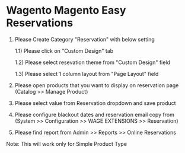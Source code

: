 # Wagento Magento Easy Reservations
1) Please Create Category "Reservation" with below setting

	1.1) Please click on "Custom Design" tab
	
	1.2) Please select resevation theme from "Custom Design" field
	
	1.3) Please select 1 column layout from "Page Layout" field

2) Please open products that you want to display on reservation page (Catalog >> Manage Product)

3) Please select value from Reservation dropdown and save product

4) Please configure blackout dates and reservation email copy from (System >> Configuration >> WAGE EXTENSIONS >> Reservation)

5) Please find report from Admin >> Reports >> Online Reservations

Note: This will work only for Simple Product Type 
